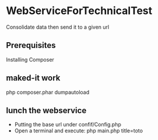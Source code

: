 # WebServiceForTechnicalTest
Consolidate data then send it to a given url 

## Prerequisites

Installing Composer

## maked-it work 
php composer.phar  dumpautoload

## lunch the webservice

- Putting the base url under confif/Config.php 
- Open a terminal and execute: 
php main.php title=toto



